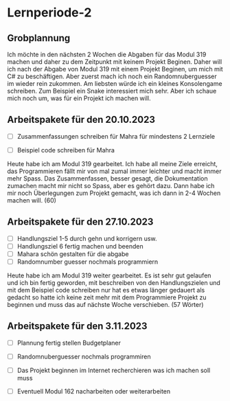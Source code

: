 # Lernperiode-2
## Grobplannung 
Ich möchte in den nächsten 2 Wochen die Abgaben für das Modul 319 machen und daher zu dem Zeitpunkt mit keinem Projekt Beginen. Daher will ich nach der Abgabe von Modul 319 mit einem Projekt Beginen, um mich mit C# zu beschäftigen. Aber zuerst mach ich noch ein Randomnuberguesser im wieder rein zukommen. Am liebsten würde ich ein kleines Konsolengame schreiben. Zum Beispiel ein Snake interessiert mich sehr. Aber ich schaue mich noch um, was für ein Projekt ich machen will.

## Arbeitspakete für den 20.10.2023

- [ ] Zusammenfassungen schreiben für Mahra für mindestens 2 Lernziele
- [ ] Beispiel code schreiben für Mahra

      
Heute habe ich am Modul 319 gearbeitet. Ich habe all meine Ziele erreicht, das Programmieren fällt mir von mal zumal immer leichter und macht immer mehr Spass. Das Zusammenfassen, besser gesagt, die Dokumentation zumachen macht mir nicht so Spass, aber es gehört dazu. Dann habe ich mir noch Überlegungen zum Projekt gemacht, was ich dann in 2-4 Wochen machen will. (60)     

## Arbeitspakete für den 27.10.2023
- [ ] Handlungsziel 1-5 durch gehn und korrigern usw.
- [ ] Handlungsziel 6 fertig machen und beenden
- [ ] Mahara schön gestalten für die abgabe
- [ ] Randomnumber guesser nochmals programmiern

Heute habe ich am Modul 319 weiter gearbeitet. Es ist sehr gut gelaufen und ich bin fertig geworden, mit beschreiben von den Handlungszielen und mit dem Beispiel code schreiben nur hat es etwas länger gedauert als gedacht so hatte ich keine zeit mehr mit dem Programmiere Projekt zu beginnen und muss das auf nächste Woche verschieben. 
(57 Wörter)

## Arbeitspakete für den 3.11.2023
-	[ ] Plannung fertig stellen Budgetplaner
-	[ ] Randomnuberguesser nochmals programmiren 
-	[ ] Das Projekt beginnen im Internet recherchieren was ich machen soll muss
-	[ ] Eventuell Modul 162 nacharbeiten oder weiterarbeiten


      
